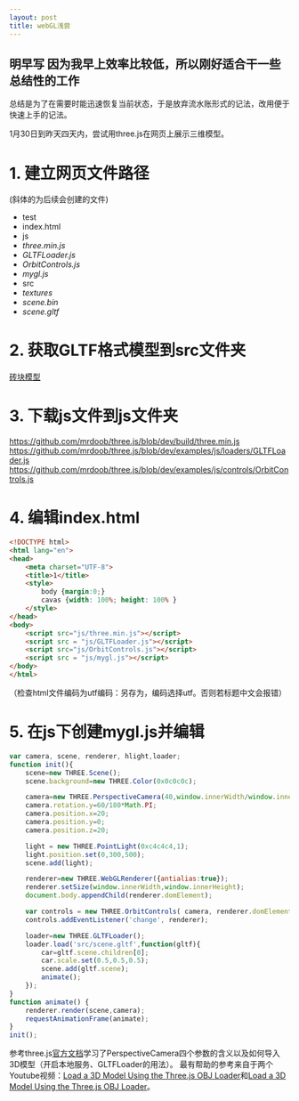 ```yaml
---
layout: post
title: webGL浅尝
---
```


## 明早写  因为我早上效率比较低，所以刚好适合干一些总结性的工作  
总结是为了在需要时能迅速恢复当前状态，于是放弃流水账形式的记法，改用便于快速上手的记法。  

‎1‎月‎30‎日到昨天四天内，尝试用three.js在网页上展示三维模型。  

# 1. 建立网页文件路径  
(斜体的为后续会创建的文件)  
- test
 - index.html
 - js
  - *three.min.js*
  - *GLTFLoader.js*
  - *OrbitControls.js*
  - *mygl.js*
 - src
  - *textures*
  - *scene.bin*
  - *scene.gltf*

# 2. 获取GLTF格式模型到src文件夹  
[砖块模型](https://sketchfab.com/3d-models/brick-504a59ef14a148809cec657d7c99367c)  

# 3. 下载js文件到js文件夹  
https://github.com/mrdoob/three.js/blob/dev/build/three.min.js  
https://github.com/mrdoob/three.js/blob/dev/examples/js/loaders/GLTFLoader.js  
https://github.com/mrdoob/three.js/blob/dev/examples/js/controls/OrbitControls.js  

# 4. 编辑index.html  
```html
<!DOCTYPE html>
<html lang="en">
<head>
    <meta charset="UTF-8">
    <title>1</title>
    <style>
        body {margin:0;}
        cavas {width: 100%; height: 100% }
    </style>
</head>
<body>
    <script src="js/three.min.js"></script>
    <script src = "js/GLTFLoader.js"></script>
    <script src="js/OrbitControls.js"></script>
    <script src = "js/mygl.js"></script>
</body>
</html>
```
（检查html文件编码为utf编码：另存为，编码选择utf。否则若标题中文会报错）  

# 5. 在js下创建mygl.js并编辑  

```javascript
var camera, scene, renderer, hlight,loader;
function init(){
    scene=new THREE.Scene();
    scene.background=new THREE.Color(0x0c0c0c);

    camera=new THREE.PerspectiveCamera(40,window.innerWidth/window.innerHeight,1,5000);
    camera.rotation.y=60/180*Math.PI;
    camera.position.x=20;
    camera.position.y=0;
    camera.position.z=20;

    light = new THREE.PointLight(0xc4c4c4,1);
    light.position.set(0,300,500);
    scene.add(light);

    renderer=new THREE.WebGLRenderer({antialias:true});
    renderer.setSize(window.innerWidth,window.innerHeight);
    document.body.appendChild(renderer.domElement);

    var controls = new THREE.OrbitControls( camera, renderer.domElement );
    controls.addEventListener('change', renderer);

    loader=new THREE.GLTFLoader();
    loader.load('src/scene.gltf',function(gltf){
        car=gltf.scene.children[0];
        car.scale.set(0.5,0.5,0.5);
        scene.add(gltf.scene);
        animate();
    });
}
function animate() {
    renderer.render(scene,camera);
    requestAnimationFrame(animate);
}
init();
```













参考three.js[官方文档](https://threejs.org/docs/#manual/en/introduction/Creating-a-scene)学习了PerspectiveCamera四个参数的含义以及如何导入3D模型（开启本地服务、GLTFLoader的用法）。
最有帮助的参考来自于两个Youtube视频：[Load a 3D Model Using the Three.js OBJ Loader](https://www.youtube.com/watch?v=1TeMXIWRrqE)和[Load a 3D Model Using the Three.js OBJ Loader](https://www.youtube.com/watch?v=wHuSQ7I1aKs)。


